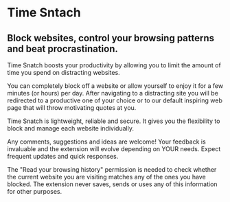 # Time Sntach #

## Block websites, control your browsing patterns and beat procrastination. ##

Time Snatch boosts your productivity by allowing you to limit the amount of time you spend on distracting websites.

You can completely block off a website or allow yourself to enjoy it for a few minutes (or hours) per day. After navigating to a distracting site you will be redirected to a productive one of your choice or to our default inspiring web page that will throw motivating quotes at you.

Time Snatch is lightweight, reliable and secure. It gives you the flexibility to block and manage each website individually.

Any comments, suggestions and ideas are welcome! Your feedback is invaluable and the extension will evolve depending on YOUR needs. Expect frequent updates and quick responses.

The "Read your browsing history" permission is needed to check whether the current website you are visiting matches any of the ones you have blocked. The extension never saves, sends or uses any of this information for other purposes.
